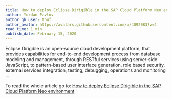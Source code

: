 ```yaml
---
title: How to deploy Eclipse Dirigible in the SAP Cloud Platform Neo environment
author: Yordan Pavlov
author_gh_user: thuf
author_avatar: https://avatars.githubusercontent.com/u/4092083?v=4
read_time: 1 min
publish_date: February 15, 2020
---
```


Eclipse Dirigible is an open-source cloud development platform, that provides capabilities for end-to-end development process from database modeling and management, through RESTful services using server-side JavaScript, to pattern-based user interface generation, role based security, external services integration, testing, debugging, operations and monitoring ...


To read the whole article go to: [How to deploy Eclipse Dirigible in the SAP Cloud Platform Neo environment](https://blogs.sap.com/2020/03/15/how-to-deploy-eclipse-dirigible-in-the-sap-cloud-platform-neo-environment/)
